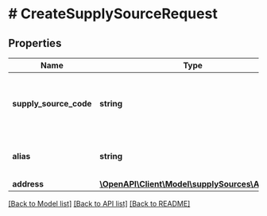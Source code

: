 # # CreateSupplySourceRequest

## Properties

Name | Type | Description | Notes
------------ | ------------- | ------------- | -------------
**supply_source_code** | **string** | The seller-provided unique supply source code. |
**alias** | **string** | The custom alias for this supply source |
**address** | [**\OpenAPI\Client\Model\supplySources\Address**](Address.md) |  |

[[Back to Model list]](../../README.md#models) [[Back to API list]](../../README.md#endpoints) [[Back to README]](../../README.md)
